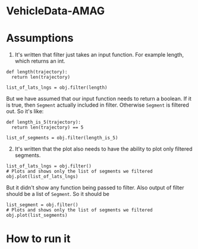 # VehicleData-AMAG

# Assumptions
1. It's written that filter just takes an input function. For example length, which returns an int. 
```
def length(trajectory):
  return len(trajectory)

list_of_lats_lngs = obj.filter(length)
```
But we have assumed that our input function needs to return a boolean. 
If it is true, then `Segment` actually included in filter. 
Otherwise `Segment` is filtered out.
So it's like:
```
def length_is_5(trajectory):
  return len(trajectory) == 5

list_of_segments = obj.filter(length_is_5)
```
2. It's written that the plot also needs to have the ability to plot only filtered
segments.
 ```
list_of_lats_lngs = obj.filter()
# Plots and shows only the list of segments we filtered
obj.plot(list_of_lats_lngs)
```
But it didn't show any function being passed to filter. Also output of filter should be a list of `Segment`. 
So it should be 
```
list_segment = obj.filter()
# Plots and shows only the list of segments we filtered
obj.plot(list_segments)
```


# How to run it


